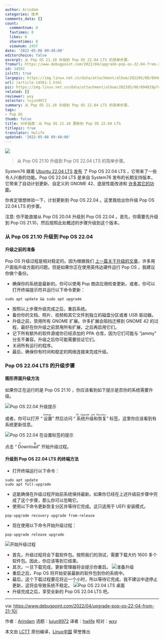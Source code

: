 ```yaml
---
author: Arindam
categories: 技术
comments_data: []
count:
  commentnum: 0
  favtimes: 0
  likes: 0
  sharetimes: 0
  viewnum: 2437
date: '2022-05-08 09:48:00'
editorchoice: false
excerpt: 从 Pop OS 21.10 升级到 Pop OS 22.04 LTS 的简单步骤。
fromurl: https://www.debugpoint.com/2022/04/upgrade-pop-os-22-04-from-21-10/
id: 14561
islctt: true
largepic: https://img.linux.net.cn/data/attachment/album/202205/08/094819p7c49e1fc9b4vc15.jpg
url: /article-14561-1.html
pic: https://img.linux.net.cn/data/attachment/album/202205/08/094819p7c49e1fc9b4vc15.jpg.thumb.jpg
related: []
reviewer: wxy
selector: lujun9972
summary: 从 Pop OS 21.10 升级到 Pop OS 22.04 LTS 的简单步骤。
tags:
- Pop OS
thumb: false
title: 分步指南：从 Pop OS 21.10 更新到 Pop OS 22.04 LTS
titlepic: true
translator: hwlife
updated: '2022-05-08 09:48:00'
---
```


![](/data/attachment/album/202205/08/094819p7c49e1fc9b4vc15.jpg)



> 
> 从 Pop OS 21.10 升级到 Pop OS 22.04 LTS 的简单步骤。
> 
> 
> 


System76 跟着 [Ubuntu 22.04 LTS](https://www.debugpoint.com/2022/01/ubuntu-22-04-lts/) [发布](https://blog.system76.com/post/682519660741148672/popos-2204-lts-has-landed) 了 Pop OS 22.04 LTS ，它带来了一些令人兴奋的功能。Pop OS 22.04 LTS 是来自 System76 发布的长期支持版本，它带来了自动计划更新、自定义的 GNOME 42、底层性能改进和 [许多其它的功能](https://www.debugpoint.com/2022/04/pop-os-22-04-lts/)。


你肯定很想体验一下，计划更新到 Pop OS 22.04 。这里我给出你升级 Pop OS 22.04 LTS 的步骤。


注意: 你不能直接从 Pop OS 20.04 升级到 Pop OS 22.04 。首先，你需要先升级到 Pop OS 21.10，然后按照此处概述的步骤升级到这个版本。


### 从 Pop OS 21.10 升级到 Pop OS 22.04


#### 升级之前的准备


Pop OS 升级过程是相对稳定的。因为根据我们 [上一篇关于升级的文章](https://www.debugpoint.com/2021/12/upgrade-pop-os-21-10-from-21-04/)，许多用户面临升级方面的问题。但是如果你正在使用英伟达硬件运行 Pop OS ，我建议你做个备份。


* 确保你的系统是最新的。你可以使用 Pop 商店应用检查更新。或者，你可以打开终端提示符并运行以下命令更新：

```
sudo apt update && sudo apt upgrade

```
* 按照以上步骤升级完成之后，重启系统。
* 备份你的文档、照片、视频和其它文件到独立的磁盘分区或者 USB 驱动器。
* 升级之前，禁用所有 GNOME 扩展。许多扩展会阻挡迁移到 GNOME 42 的过程，最好在你升级之前禁用所有扩展，之后再启用它们。
* 记下所有额外的软件源或你已经添加的 PPA 仓库，因为它们可能与 “jammy” 分支不兼容。升级之后你可能需要验证它们。
* 关闭所有运行的程序。
* 最后，确保你有时间和稳定的网络连接来完成升级。


### Pop OS 22.04 LTS 的升级步骤


#### 图形界面升级方法


如果你正在运行的是 Pop OS 21.10 ，你应该看到如下提示是否你的系统需要升级。


![Pop OS 22.04 升级提示](/data/attachment/album/202205/08/094824shbfkfdzzoedwlk2.jpg)


或者，你可以打开 “<ruby> 设置 <rt>  Settings </rt></ruby>” 然后访问 “<ruby> 系统升级和恢复 <rt>  OS Upgrade and Recovery </rt></ruby>” 标签。这里你应该看到有系统更新信息。


![Pop OS 22.04 在设置标签的提示](/data/attachment/album/202205/08/094824rdcdwxnblcal8xwe.jpg)


点击 “<ruby> Download <rt>  下载 </rt></ruby>” 开始升级过程。


#### 升级到 Pop OS 22.04 LTS 的终端方法


* 打开终端运行以下命令：

```
sudo apt update
sudo apt full-upgrade

```
* 这能确保在升级过程开始前系统保持最新。如果你已经在上述升级前步骤中完成了这个步骤，那么你可以忽略它。
* 使用以下命令更新恢复分区并等待它完成。这只适用于 UEFI 安装模式。

```
pop-upgrade recovery upgrade from-release

```
* 现在使用以下命令开始升级过程：

```
pop-upgrade release upgrade

```

![开始升级过程](/data/attachment/album/202205/08/094824ez79gfqgf559gq8s.jpg)
* 首先，升级过程将会下载软件包。按照我们的测试，需要下载大约 1600 多个软件包。因此，你应该等到它结束。
* 其次，一旦下载完成，更新管理器将会提示你重启。 ![准备升级](/data/attachment/album/202205/08/094824nu0xyifszgg1z70t.jpg)
* 重启之后，Pop OS 将开始安装最新的软件包到你的系统中。
* 最后，这个下载过程要花将近一个小时，所以等待它完成。我不建议中途停止更新，这将会导致系统不稳定。 ![Pop OS 22.04 LTS 桌面](/data/attachment/album/202205/08/094824pgus55mdsj4k4sgt.jpg)
* 升级完成之后，享受全新的 Pop OS 22.04 LTS 吧。




---


via: <https://www.debugpoint.com/2022/04/upgrade-pop-os-22-04-from-21-10/>


作者：[Arindam](https://www.debugpoint.com/author/admin1/) 选题：[lujun9972](https://github.com/lujun9972) 译者：[hwlife](https://github.com/hwlife) 校对：[wxy](https://github.com/wxy)


本文由 [LCTT](https://github.com/LCTT/TranslateProject) 原创编译，[Linux中国](https://linux.cn/) 荣誉推出
